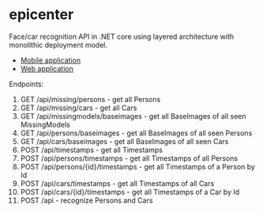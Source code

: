 # epicenter
Face/car recognition API in .NET core using layered architecture with monolithic deployment model.
* [Mobile application](https://github.com/tozaicevas/epicenter-mobile)
* [Web application](https://github.com/UndeadRat22/EpicenterWebapp)

Endpoints:
1.  GET  /api/missing/persons - get all Persons
2.  GET  /api/missing/cars - get all Cars
3.  GET  /api/missingmodels/baseimages - get all BaseImages of all seen MissingModels
4.  GET  /api/persons/baseimages - get all BaseImages of all seen Persons
5.  GET  /api/cars/baseimages - get all BaseImages of all seen Cars
6.  POST /api/timestamps - get all Timestamps
7.  POST /api/persons/timestamps - get all Timestamps of all Persons
8.  POST /api/persons/{id}/timestamps - get all Timestamps of a Person by Id
9.  POST /api/cars/timestamps - get all Timestamps of all Cars
10. POST /api/cars/{id}/timestamps - get all Timestamps of a Car by Id
11. POST /api - recognize Persons and Cars
